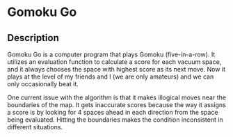 # Gomoku Go

## Description

Gomoku Go is a computer program that plays Gomoku (five-in-a-row). It utilizes an evaluation function to calculate a score for each vacuum space, and it always chooses the space with highest score as its next move. Now it plays at the level of my friends and I (we are only amateurs) and we can only occasionally beat it.

One current issue with the algorithm is that it makes illogical moves near the boundaries of the map. It gets inaccurate scores because the way it assigns a score is by looking for 4 spaces ahead in each direction from the space being evaluated. Hitting the boundaries makes the condition inconsistent in different situations.
